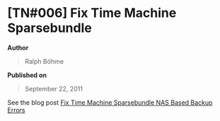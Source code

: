 # \[TN#006\] Fix Time Machine Sparsebundle

**Author**

> Ralph Böhme

**Published on**

> September 22, 2011

See the blog post [Fix Time Machine Sparsebundle NAS Based Backup Errors](https://www.garth.org/archives/2011,08,27,169,fix-time-machine-sparsebundle-nas-based-backup-errors.html)
